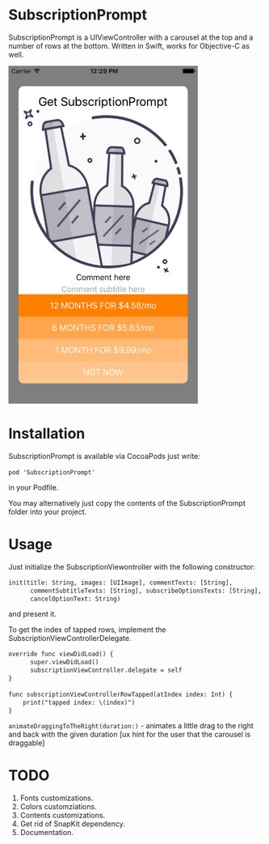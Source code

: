 # SubscriptionPrompt
SubscriptionPrompt is a UIViewController with a carousel at the top and a number of rows at the bottom. Written in Swift, works for Objective-C as well.

<img alt="SubscriptionPrompt screenshot" src="https://raw.githubusercontent.com/Binur/SubscriptionPrompt/master/assets/Simulator Screen Shot May 4, 2016, 12.29.13 PM.png" width="375">

# Installation

SubscriptionPrompt is available via CocoaPods just write:

`pod 'SubscriptionPrompt'`

in your Podfile.

You may alternatively just copy the contents of the SubscriptionPrompt folder into your project.

# Usage

Just initialize the SubscriptionViewontroller with the following constructor:

```
init(title: String, images: [UIImage], commentTexts: [String], 
      commentSubtitleTexts: [String], subscribeOptionsTexts: [String], 
      cancelOptionText: String)
```

and present it.

To get the index of tapped rows, implement the SubscriptionViewControllerDelegate.

```
override func viewDidLoad() {
      super.viewDidLoad()
      subscriptionViewController.delegate = self
}

func subscriptionViewControllerRowTapped(atIndex index: Int) {
    print("tapped index: \(index)")
}
```

`animateDraggingToTheRight(duration:)` - animates a little drag to the right and back with the given duration [ux hint for the user that the carousel is draggable]

# TODO

1. Fonts customizations.
2. Colors customziations.
3. Contents customizations.
4. Get rid of SnapKit dependency.
5. Documentation.



